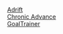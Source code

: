 

[Adrift](https://vulcwen.github.io/adrift_web/index.html)  
[Chronic Advance](https://vulcwen.github.io/ChronicAdvance_web/ChronicAdvance.html)  
[GoalTrainer](https://vulcwen.github.io/GoalTrainer/index.html)  
